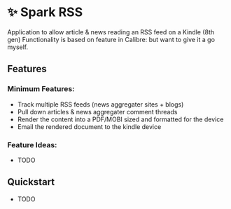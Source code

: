 # :sparkles: Spark RSS

Application to allow article & news reading an RSS feed on a Kindle (8th gen)
Functionality is based on feature in Calibre: but want to give it a go myself.

## Features
### Minimum Features:
* Track multiple RSS feeds (news aggregater sites + blogs)
* Pull down articles & news aggregater comment threads
* Render the content into a PDF/MOBI sized and formatted for the device
* Email the rendered document to the kindle device

### Feature Ideas:
* TODO

## Quickstart
* TODO
